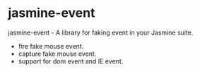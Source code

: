 jasmine-event
=============

jasmine-event - A library for faking event in your Jasmine suite.

- fire fake mouse event.
- capture fake mouse event.
- support for dom event and IE event.
